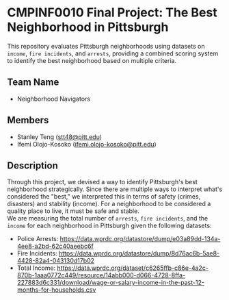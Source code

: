 # CMPINF0010 Final Project: The Best Neighborhood in Pittsburgh
This repository evaluates Pittsburgh neighborhoods using datasets on `income`, `fire incidents`, and `arrests`, providing a combined scoring system to identify the best neighborhood based on multiple criteria.
## Team Name
- Neighborhood Navigators
## Members
- Stanley Teng (stt48@pitt.edu)
- Ifemi Olojo-Kosoko (ifemi.olojo-kosoko@pitt.edu)

## Description
Through this project, we devised a way to identify Pittsburgh's best neighborhood strategically. Since there are multiple ways to interpret what's considered the "best," we interpreted this in terms of safety (crimes, disasters) and stability (income). For a neighborhood to be considered a quality place to live, it must be safe and stable.   
We are measuring the total number of `arrests`, `fire incidents`, and the `income` for each neighborhood in Pittsburgh given the following datasets:
- Police Arrests: https://data.wprdc.org/datastore/dump/e03a89dd-134a-4ee8-a2bd-62c40aeebc6f
- Fire Incidents: https://data.wprdc.org/datastore/dump/8d76ac6b-5ae8-4428-82a4-043130d17b02
- Total Income: https://data.wprdc.org/dataset/c6265ffb-c86e-4a2c-870b-1aaa0772c449/resource/14abb000-d066-4728-8ffa-227883d6c331/download/wage-or-salary-income-in-the-past-12-months-for-households.csv
